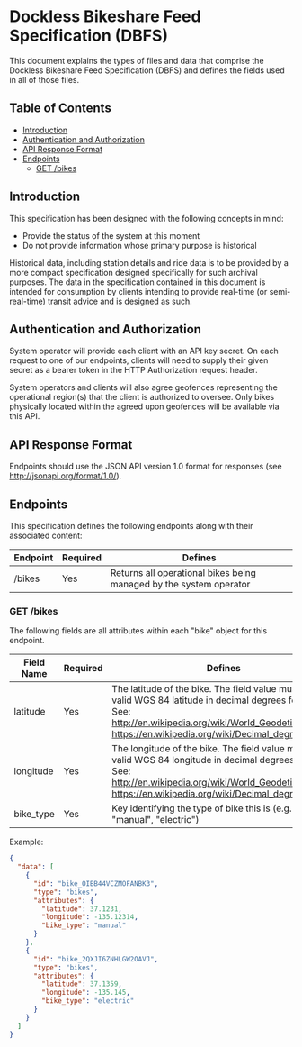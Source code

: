 # Dockless Bikeshare Feed Specification (DBFS)
This document explains the types of files and data that comprise the Dockless Bikeshare Feed Specification (DBFS) and defines the fields used in all of those files.

## Table of Contents

* [Introduction](#introduction)
* [Authentication and Authorization](#authentication-and-authorization)
* [API Response Format](#api-response-format)
* [Endpoints](#endpoints)
    * [GET /bikes](#get-bikes)

## Introduction
This specification has been designed with the following concepts in mind:

* Provide the status of the system at this moment
* Do not provide information whose primary purpose is historical

Historical data, including station details and ride data is to be provided by a more compact specification designed specifically for such archival purposes. The data in the specification contained in this document is intended for consumption by clients intending to provide real-time (or semi-real-time) transit advice and is designed as such.

## Authentication and Authorization
System operator will provide each client with an API key secret. On each request to one of our endpoints, clients will need to supply their given secret as a bearer token in the HTTP Authorization request header.

System operators and clients will also agree geofences representing the operational region(s) that the client is authorized to oversee. Only bikes physically located within the agreed upon geofences will be available via this API.

## API Response Format
Endpoints should use the JSON API version 1.0 format for responses (see http://jsonapi.org/format/1.0/).

## Endpoints
This specification defines the following endpoints along with their associated content:

Endpoint     | Required     | Defines
------------ | ------------ | ----------
/bikes       | Yes          | Returns all operational bikes being managed by the system operator

### GET /bikes
The following fields are all attributes within each "bike" object for this endpoint.

Field Name       | Required    | Defines
-----------------| ------------| ----------
latitude         | Yes         | The latitude of the bike. The field value must be a valid WGS 84 latitude in decimal degrees format. See: http://en.wikipedia.org/wiki/World_Geodetic_System, https://en.wikipedia.org/wiki/Decimal_degrees
longitude        | Yes         | The longitude of the bike. The field value must be a valid WGS 84 longitude in decimal degrees format. See: http://en.wikipedia.org/wiki/World_Geodetic_System, https://en.wikipedia.org/wiki/Decimal_degrees
bike_type        | Yes         | Key identifying the type of bike this is (e.g. "manual", "electric")

Example:

```json
{
  "data": [
    {
      "id": "bike_OIBB44VCZMOFANBK3",
      "type": "bikes",
      "attributes": {
        "latitude": 37.1231,
        "longitude": -135.12314,
        "bike_type": "manual"
      }
    },
    {
      "id": "bike_2QXJI6ZNHLGW2OAVJ",
      "type": "bikes",
      "attributes": {
        "latitude": 37.1359,
        "longitude": -135.145,
        "bike_type": "electric"
      }
    }
  ]
}
```

